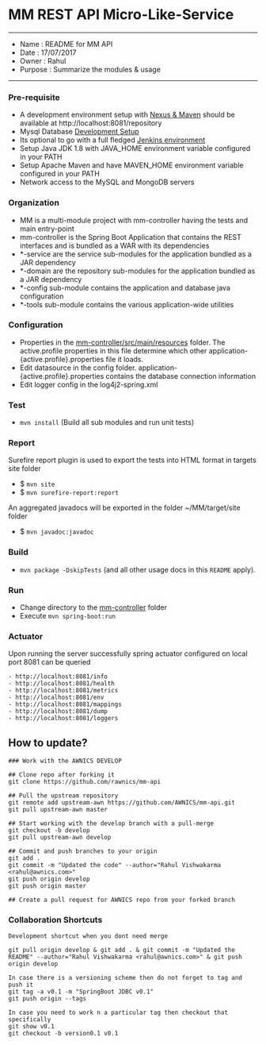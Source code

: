 # MM REST API Micro-Like-Service
------------------------------------------
- Name    : README for MM API
- Date    : 17/07/2017
- Owner   : Rahul
- Purpose : Summarize the modules & usage
------------------------------------------

### Pre-requisite
- A development environment setup with [Nexus & Maven](https://rahulvishwakarma.wordpress.com/2017/06/13/repository-management-with-nexus-3-for-your-mavenized-project-including-release-and-snapshot-distribution/) should be available at http://localhost:8081/repository
- Mysql Database [Development Setup](https://rahulvishwakarma.wordpress.com/2015/01/19/want-to-setup-your-own-xampp-installation-in-a-local-development-vm-here-are-the-simple-steps-to-do-so/)
- Its optional to go with a full fledged [Jenkins environment](https://rahulvishwakarma.wordpress.com/2017/06/12/continuous-integration-development-environment-with-jenkins-pipeline-jacoco-and-sonarqube/)
- Setup Java JDK 1.8 with JAVA_HOME environment variable configured in your PATH
- Setup Apache Maven and have MAVEN_HOME environment variable configured in your PATH
- Network access to the MySQL and MongoDB servers

### Organization
- MM is a multi-module project with mm-controller having the tests and main entry-point
- mm-controller is the Spring Boot Application that contains the REST interfaces and is bundled as a WAR with its dependencies
- *-service are the service sub-modules for the application bundled as a JAR dependency
- *-domain are the repository sub-modules for the application bundled as a JAR dependency
- *-config sub-module contains the application and database java configuration
- *-tools sub-module contains the various application-wide utilities


### Configuration
- Properties in the [mm-controller/src/main/resources](mm-controller/src/main/resources) folder. The active.profile properties in this file determine which other application-{active.profile}.properties file it loads.
- Edit datasource in the config folder. application-{active.profile}.properties contains the database connection information
- Edit logger config in the log4j2-spring.xml 

### Test
- `mvn install` (Build all sub modules and run unit tests)

### Report
Surefire report plugin is used to export the tests into HTML format in targets site folder
- $ `mvn site`
- $ `mvn surefire-report:report` 

An aggregated javadocs will be exported in the folder  ~/MM/target/site folder
- $ `mvn javadoc:javadoc`

### Build
- `mvn package -DskipTests` (and all other usage docs in this `README` apply).

### Run
- Change directory to the [mm-controller](mm-controller) folder
- Execute `mvn spring-boot:run`

### Actuator
Upon running the server successfully spring actuator configured on local port 8081 can be queried
```
- http://localhost:8081/info
- http://localhost:8081/health
- http://localhost:8081/metrics
- http://localhost:8081/env
- http://localhost:8081/mappings
- http://localhost:8081/dump
- http://localhost:8081/loggers
```

## How to update?
```
### Work with the AWNICS DEVELOP 

## Clone repo after forking it
git clone https://github.com/rawnics/mm-api

## Pull the upstream repository
git remote add upstream-awn https://github.com/AWNICS/mm-api.git
git pull upstream-awn master

## Start working with the develop branch with a pull-merge
git checkout -b develop
git pull upstream-awn develop

## Commit and push branches to your origin
git add .
git commit -m "Updated the code" --author="Rahul Vishwakarma <rahul@awnics.com>"
git push origin develop
git push origin master

## Create a pull request for AWNICS repo from your forked branch

```

### Collaboration Shortcuts
```
Development shortcut when you dont need merge

git pull origin develop & git add . & git commit -m "Updated the README" --author="Rahul Vishwakarma <rahul@awnics.com>" & git push origin develop

In case there is a versioning scheme then do not forget to tag and push it 
git tag -a v0.1 -m "SpringBoot JDBC v0.1"
git push origin --tags

In case you need to work n a particular tag then checkout that specifically
git show v0.1
git checkout -b version0.1 v0.1

```
